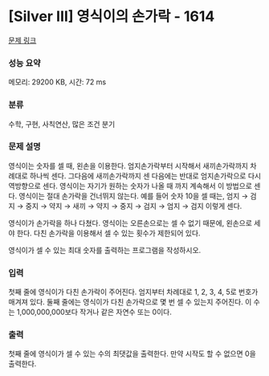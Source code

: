 # [Silver III] 영식이의 손가락 - 1614 

[문제 링크](https://www.acmicpc.net/problem/1614) 

### 성능 요약

메모리: 29200 KB, 시간: 72 ms

### 분류

수학, 구현, 사칙연산, 많은 조건 분기

### 문제 설명

<p>영식이는 숫자를 셀 때, 왼손을 이용한다. 엄지손가락부터 시작해서 새끼손가락까지 차례대로 하나씩 센다. 그다음에 새끼손가락까지 센 다음에는 반대로 엄지손가락으로 다시 역방향으로 센다. 영식이는 자기가 원하는 숫자가 나올 때 까지 계속해서 이 방법으로 센다. 영식이는 절대 손가락을 건너뛰지 않는다. 예를 들어 숫자 10을 셀 때는, 엄지 → 검지 → 중지 → 약지 → 새끼 → 약지 → 중지 → 검지 → 엄지 → 검지 이렇게 센다.</p>

<p>영식이가 손가락을 하나 다쳤다. 영식이는 오른손으로는 셀 수 없기 때문에, 왼손으로 세야 한다. 다친 손가락을 이용해서 셀 수 있는 횟수가 제한되어 있다.</p>

<p>영식이가 셀 수 있는 최대 숫자를 출력하는 프로그램을 작성하시오.</p>

### 입력 

 <p>첫째 줄에 영식이가 다친 손가락이 주어진다. 엄지부터 차례대로 1, 2, 3, 4, 5로 번호가 매겨져 있다. 둘째 줄에는 영식이가 다친 손가락으로 몇 번 셀 수 있는지 주어진다. 이 수는 1,000,000,000보다 작거나 같은 자연수 또는 0이다.</p>

### 출력 

 <p>첫째 줄에 영식이가 셀 수 있는 수의 최댓값을 출력한다. 만약 시작도 할 수 없으면 0을 출력한다.</p>

